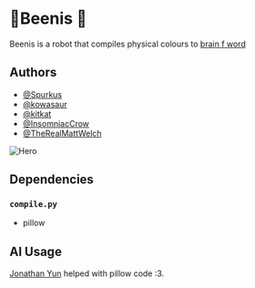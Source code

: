 # 🐝Beenis 🤖

Beenis is a robot that compiles physical colours to [brain f word](https://en.wikipedia.org/wiki/Brainfuck)

## Authors

-   [@Spurkus](https://www.github.com/spurkus)
-   [@kowasaur](https://github.com/kowasaur)
-   [@kitkat](https://github.com/kitkattier)
-   [@InsomniacCrow](https://github.com/InsomniacCrow)
-   [@TheRealMattWelch](https://github.com/the-real-matt-welch)

![Hero](https://i.imgur.com/5YufhT1.png)

## Dependencies

### `compile.py`

-   pillow

## AI Usage

[Jonathan Yun](https://github.com/Spurkus/JonathanYunDiscordBot) helped with pillow code :3.
